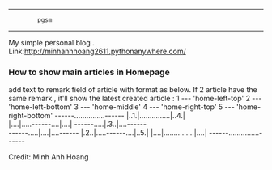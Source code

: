 ---------------------------
            pgsm
---------------------------
My simple personal blog . Link:http://minhanhhoang2611.pythonanywhere.com/

### How to show main articles in Homepage
add text to remark field of article with format as below. If 2 article have the same remark , it'll show the latest created article :
1 --- 'home-left-top'
2 --- 'home-left-bottom'
3 --- 'home-middle'
4 --- 'home-right-top'
5 --- 'home-right-bottom'
------...............------
|..1.|...............|..4.|  
|....|.....------....|....|
------.....|.3..|....------     
------.....|....|....------
|.2..|.....------....|..5.| 
|....|...............|....| 
------...............------


Credit: Minh Anh Hoang

